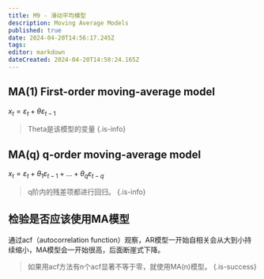 ```yaml
---
title: M9 - 滑动平均模型
description: Moving Average Models
published: true
date: 2024-04-20T14:56:17.245Z
tags: 
editor: markdown
dateCreated: 2024-04-20T14:50:24.165Z
---
```


## MA(1) First-order moving-average model
$x_{t}=\varepsilon_{t}+\theta\varepsilon_{t-1}$
> Theta是该模型的变量
{.is-info}

## MA(q) q-order moving-average model
$x_{t}=\varepsilon_{t}+\theta_{1}\varepsilon_{t-1}+ ... +\theta_{q}\varepsilon_{t-q}$
> q阶内的残差项都进行回归。
{.is-info}

## 检验是否应该使用MA模型
通过acf（autocorrelation function）观察，AR模型一开始自相关会从大到小持续缩小，MA模型会一开始很高，后面断崖式下降。

> 如果用acf方法有n个acf显著不等于零，就使用MA(n)模型。
{.is-success}
